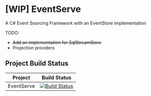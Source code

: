 # [WIP] EventServe 

A C# Event Sourcing Framework with an EventStore implementation

TODO:
- ~~Add an implementation for SqlStreamStore~~
- Projection providers



## Project Build Status

| Project    | Build Status                                                                                                                                                                                                       |
| ---------- | ------------------------------------------------------------------------------------------------------------------------------------------------------------------------------------------------------------------ |
| EventServe | [![Build Status](https://labanar.visualstudio.com/EventServe/_apis/build/status/labanar.EventServe?branchName=master)](https://labanar.visualstudio.com/EventServe/_build/latest?definitionId=2&branchName=master) |
